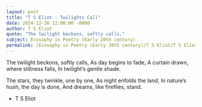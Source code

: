 ```yaml
---
layout: post
title: "T S Eliot - Twilights Call"
date: 2024-12-30 12:00:00 -0000
author: T S Eliot
quote: "The twilight beckons, softly calls,"
subject: Ecosophy in Poetry (Early 20th century)
permalink: /Ecosophy in Poetry (Early 20th century)/T S Eliot/T S Eliot - Twilights Call
---
```


The twilight beckons, softly calls,
As day begins to fade,
A curtain drawn, where stillness falls,
In twilight’s gentle shade.

The stars, they twinkle, one by one,
As night enfolds the land,
In nature’s hush, the day is done,
And dreams, like fireflies, stand.

- T S Eliot
